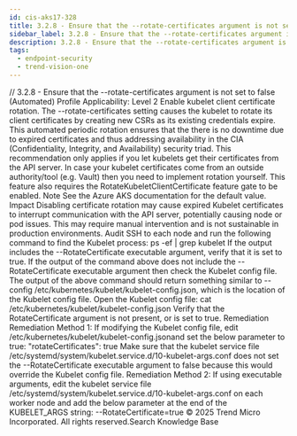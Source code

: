```yaml
---
id: cis-aks17-328
title: 3.2.8 - Ensure that the --rotate-certificates argument is not set to false (Automated)
sidebar_label: 3.2.8 - Ensure that the --rotate-certificates argument is not set to false (Automated)
description: 3.2.8 - Ensure that the --rotate-certificates argument is not set to false (Automated)
tags:
  - endpoint-security
  - trend-vision-one
---
```


/*<![CDATA[*/ $('#title').html($('meta[name=map-description]').attr('content')); /*]]>*/ 3.2.8 - Ensure that the --rotate-certificates argument is not set to false (Automated) Profile Applicability: Level 2 Enable kubelet client certificate rotation. The --rotate-certificates setting causes the kubelet to rotate its client certificates by creating new CSRs as its existing credentials expire. This automated periodic rotation ensures that the there is no downtime due to expired certificates and thus addressing availability in the CIA (Confidentiality, Integrity, and Availability) security triad. This recommendation only applies if you let kubelets get their certificates from the API server. In case your kubelet certificates come from an outside authority/tool (e.g. Vault) then you need to implement rotation yourself. This feature also requires the RotateKubeletClientCertificate feature gate to be enabled. Note See the Azure AKS documentation for the default value. Impact Disabling certificate rotation may cause expired Kubelet certificates to interrupt communication with the API server, potentially causing node or pod issues. This may require manual intervention and is not sustainable in production environments. Audit SSH to each node and run the following command to find the Kubelet process: ps -ef | grep kubelet If the output includes the --RotateCertificate executable argument, verify that it is set to true. If the output of the command above does not include the --RotateCertificate executable argument then check the Kubelet config file. The output of the above command should return something similar to --config /etc/kubernetes/kubelet/kubelet-config.json, which is the location of the Kubelet config file. Open the Kubelet config file: cat /etc/kubernetes/kubelet/kubelet-config.json Verify that the RotateCertificate argument is not present, or is set to true. Remediation Remediation Method 1: If modifying the Kubelet config file, edit /etc/kubernetes/kubelet/kubelet-config.jsonand set the below parameter to true: "rotateCertificates": true Make sure that the kubelet service file /etc/systemd/system/kubelet.service.d/10-kubelet-args.conf does not set the --RotateCertificate executable argument to false because this would override the Kubelet config file. Remediation Method 2: If using executable arguments, edit the kubelet service file /etc/systemd/system/kubelet.service.d/10-kubelet-args.conf on each worker node and add the below parameter at the end of the KUBELET_ARGS string: --RotateCertificate=true © 2025 Trend Micro Incorporated. All rights reserved.Search Knowledge Base
